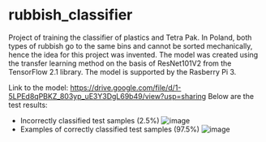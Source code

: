 # rubbish_classifier
Project of training the classifier of plastics and Tetra Pak.
In Poland, both types of rubbish go to the same bins and cannot be sorted mechanically, hence the idea for this project was invented.
The model was created using the transfer learning method on the basis of ResNet101V2 from the TensorFlow 2.1 library. The model is supported by the Rasberry Pi 3.

Link to the model: https://drive.google.com/file/d/1-5LPEd8qPBKZ_803yp_uE3Y3DgL69b49/view?usp=sharing
Below are the test results:
 - Incorrectly classified test samples (2.5%)
![image](https://user-images.githubusercontent.com/82218783/163716641-ba1e5082-55bb-4fb1-af46-85d65c1c250e.png)
 - Examples of correctly classified test samples (97.5%)
![image](https://user-images.githubusercontent.com/82218783/163717906-305faaec-746d-412d-bfe0-d176aba41365.png)
